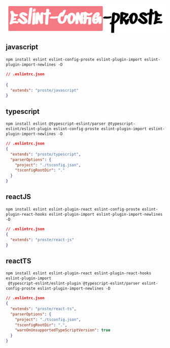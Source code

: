 <img src="https://raw.githubusercontent.com/xyhxx/program_preview/master/logo/eslint-config.png" />

## javascript

```
npm install eslint eslint-config-proste eslint-plugin-import eslint-plugin-import-newlines -D
```

```json
// .eslintrc.json

{
  "extends": "proste/javascript"
}
```

## typescript

```
npm install eslint @typescript-eslint/parser @typescript-eslint/eslint-plugin eslint-config-proste eslint-plugin-import eslint-plugin-import-newlines -D
```

```json
// .eslintrc.json
{
  "extends": "proste/typescript",
  "parserOptions": {
    "project": "./tsconfig.json",
    "tsconfigRootDir": "."
  }
}
```

## reactJS

```
npm install eslint eslint-plugin-react eslint-config-proste eslint-plugin-react-hooks eslint-plugin-import eslint-plugin-import-newlines -D
```

```json
// .eslintrc.json
{
  "extends": "proste/react-js"
}
```

## reactTS

```
npm install eslint eslint-plugin-react eslint-plugin-react-hooks eslint-plugin-import
 @typescript-eslint/eslint-plugin @typescript-eslint/parser eslint-config-proste eslint-plugin-import-newlines -D
```

```json
// .eslintrc.json
{
  "extends": "proste/react-ts",
  "parserOptions": {
    "project": "./tsconfig.json",
    "tsconfigRootDir": ".",
    "warnOnUnsupportedTypeScriptVersion": true
  }
}
```
